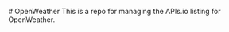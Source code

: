 #   O p e n W e a t h e r 
 T h i s   i s   a   r e p o   f o r   m a n a g i n g   t h e   A P I s . i o   l i s t i n g   f o r   O p e n W e a t h e r . 